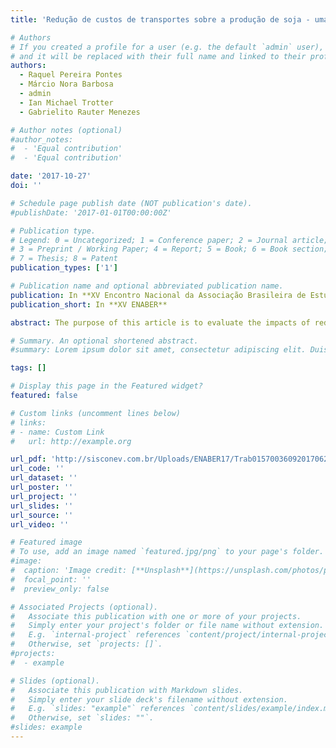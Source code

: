 ```yaml
---
title: 'Redução de custos de transportes sobre a produção de soja - uma aplicação de equilíbrio geral computável para as grandes regiões brasileiras'

# Authors
# If you created a profile for a user (e.g. the default `admin` user), write the username (folder name) here
# and it will be replaced with their full name and linked to their profile.
authors:
  - Raquel Pereira Pontes
  - Márcio Nora Barbosa
  - admin
  - Ian Michael Trotter
  - Gabrielito Rauter Menezes

# Author notes (optional)
#author_notes:
#  - 'Equal contribution'
#  - 'Equal contribution'

date: '2017-10-27'
doi: ''

# Schedule page publish date (NOT publication's date).
#publishDate: '2017-01-01T00:00:00Z'

# Publication type.
# Legend: 0 = Uncategorized; 1 = Conference paper; 2 = Journal article;
# 3 = Preprint / Working Paper; 4 = Report; 5 = Book; 6 = Book section;
# 7 = Thesis; 8 = Patent
publication_types: ['1']

# Publication name and optional abbreviated publication name.
publication: In **XV Encontro Nacional da Associação Brasileira de Estudos Regionais e Urbanos - XV ENABER**
publication_short: In **XV ENABER**

abstract: The purpose of this article is to evaluate the impacts of reduced transport costs for the soy sector in the Brazilian regions. We use the model of General Equilibrium Analysis Project of the Brazilian Economy (PAEG). To achieve the goal, it simulated an improvement in the transport system in the Brazilian regions of the soy sector, and the impact on the main shopping blocks. The results were consistent with the literature, showing that a reduction in transportation cost increases productivity and favor Brazilian exports.

# Summary. An optional shortened abstract.
#summary: Lorem ipsum dolor sit amet, consectetur adipiscing elit. Duis posuere tellus ac convallis placerat. Proin tincidunt magna sed ex sollicitudin condimentum.

tags: []

# Display this page in the Featured widget?
featured: false

# Custom links (uncomment lines below)
# links:
# - name: Custom Link
#   url: http://example.org

url_pdf: 'http://sisconev.com.br/Uploads/ENABER17/Trab015700360920170628_000000.pdf'
url_code: ''
url_dataset: ''
url_poster: ''
url_project: ''
url_slides: ''
url_source: ''
url_video: ''

# Featured image
# To use, add an image named `featured.jpg/png` to your page's folder.
#image:
#  caption: 'Image credit: [**Unsplash**](https://unsplash.com/photos/pLCdAaMFLTE)'
#  focal_point: ''
#  preview_only: false

# Associated Projects (optional).
#   Associate this publication with one or more of your projects.
#   Simply enter your project's folder or file name without extension.
#   E.g. `internal-project` references `content/project/internal-project/index.md`.
#   Otherwise, set `projects: []`.
#projects:
#  - example

# Slides (optional).
#   Associate this publication with Markdown slides.
#   Simply enter your slide deck's filename without extension.
#   E.g. `slides: "example"` references `content/slides/example/index.md`.
#   Otherwise, set `slides: ""`.
#slides: example
---
```

